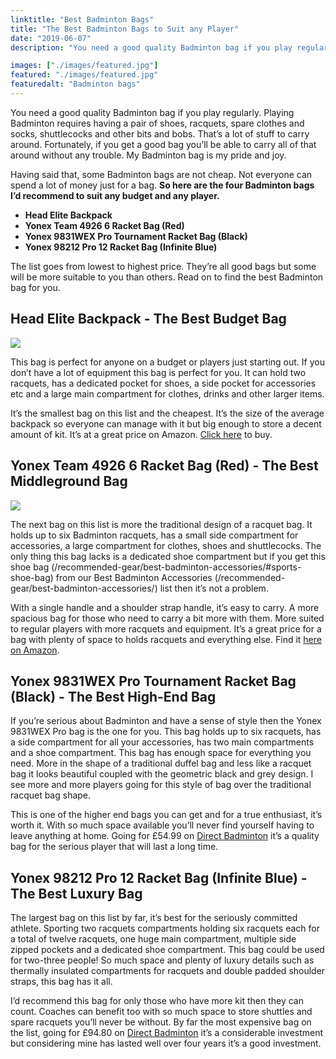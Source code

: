 ```yaml
---
linktitle: "Best Badminton Bags"
title: "The Best Badminton Bags to Suit any Player"
date: "2019-06-07"
description: "You need a good quality Badminton bag if you play regularly. Playing Badminton requires having a pair of shoes, racquets, spare clothes and socks, shuttlecocks and other bits and bobs. That’s a lot of stuff to carry around. Fortunately, if you get a good bag you’ll be able to carry all of that around without any trouble. My Badminton bag is my pride and joy. Having said that, some Badminton bags are not cheap. Not everyone can spend a lot of money just for a bag. So here are the four Badminton bags I’d recommend to suit any budget and any player."

images: ["./images/featured.jpg"]
featured: "./images/featured.jpg"
featuredalt: "Badminton bags"
---
```


You need a good quality Badminton bag if you play regularly. Playing Badminton requires having a pair of shoes, racquets, spare clothes and socks, shuttlecocks and other bits and bobs. That’s a lot of stuff to carry around. Fortunately, if you get a good bag you’ll be able to carry all of that around without any trouble. My Badminton bag is my pride and joy.

Having said that, some Badminton bags are not cheap. Not everyone can spend a lot of money just for a bag. **So here are the four Badminton bags I’d recommend to suit any budget and any player.**

* **Head Elite Backpack**
* **Yonex Team 4926 6 Racket Bag (Red)**
* **Yonex 9831WEX Pro Tournament Racket Bag (Black)**
* **Yonex 98212 Pro 12 Racket Bag (Infinite Blue)**

The list goes from lowest to highest price. They’re all good bags but some will be more suitable to you than others. Read on to find the best Badminton bag for you.

## Head Elite Backpack - The Best Budget Bag

<a href="https://www.amazon.com/HEAD-Elite-Backpack-Tennis-Bag/dp/B07HKZP5T3/ref=as_li_ss_il?dchild=1&keywords=head+elite+backpack+badminton&qid=1585426196&sr=8-1-fkmr2&linkCode=li3&tag=badmintonsbes-20&linkId=d5461aceb0582b8bba9b5f82a049548e&language=en_US" target="_blank"><img border="0" src="//ws-na.amazon-adsystem.com/widgets/q?_encoding=UTF8&ASIN=B07HKZP5T3&Format=_SL250_&ID=AsinImage&MarketPlace=US&ServiceVersion=20070822&WS=1&tag=badmintonsbes-20&language=en_US" /></a><img src="https://ir-na.amazon-adsystem.com/e/ir?t=badmintonsbes-20&language=en_US&l=li3&o=1&a=B07HKZP5T3" width="1" height="1" border="0" alt="" style="border:none !important; margin:0px !important;" />

This bag is perfect for anyone on a budget or players just starting out. If you don’t have a lot of equipment this bag is perfect for you. It can hold two racquets, has a dedicated pocket for shoes, a side pocket for accessories etc and a large main compartment for clothes, drinks and other larger items.

It’s the smallest bag on this list and the cheapest. It’s the size of the average backpack so everyone can manage with it but big enough to store a decent amount of kit. It’s at a great price on Amazon. <a href="https://www.amazon.com/HEAD-Elite-Backpack-Tennis-Bag/dp/B07HKZP5T3/ref=as_li_ss_tl?dchild=1&keywords=head+elite+backpack+badminton&qid=1585426196&sr=8-1-fkmr2&linkCode=ll1&tag=badmintonsbes-20&linkId=e45158c93307468c35bdf2fa963467be&language=en_US" rel="nofollow">Click here</a> to buy.

## Yonex Team 4926 6 Racket Bag (Red) - The Best Middleground Bag

<a href="https://www.amazon.com/Yonex-4926-Team-Racket-Bag/dp/B07PYMF2Q8/ref=as_li_ss_il?dchild=1&keywords=Yonex+Team+4926+6+Racket+Bag&qid=1585426331&sr=8-1&linkCode=li3&tag=badmintonsbes-20&linkId=c5f4a1e706fda25ec81238ad04a1f932&language=en_US" target="_blank"><img border="0" src="//ws-na.amazon-adsystem.com/widgets/q?_encoding=UTF8&ASIN=B07PYMF2Q8&Format=_SL250_&ID=AsinImage&MarketPlace=US&ServiceVersion=20070822&WS=1&tag=badmintonsbes-20&language=en_US" /></a><img src="https://ir-na.amazon-adsystem.com/e/ir?t=badmintonsbes-20&language=en_US&l=li3&o=1&a=B07PYMF2Q8" width="1" height="1" border="0" alt="" style="border:none !important; margin:0px !important;" />

The next bag on this list is more the traditional design of a racquet bag. It holds up to six Badminton racquets, has a small side compartment for accessories, a large compartment for clothes, shoes and shuttlecocks. The only thing this bag lacks is a dedicated shoe compartment but if you get this shoe bag (/recommended-gear/best-badminton-accessories/#sports-shoe-bag) from our Best Badminton Accessories (/recommended-gear/best-badminton-accessories/) list then it’s not a problem.

With a single handle and a shoulder strap handle, it’s easy to carry. A more spacious bag for those who need to carry a bit more with them. More suited to regular players with more racquets and equipment. It’s a great price for a bag with plenty of space to holds racquets and everything else. Find it <a href="https://www.amazon.com/Yonex-4926-Team-Racket-Bag/dp/B07PYMF2Q8/ref=as_li_ss_tl?dchild=1&keywords=Yonex+Team+4926+6+Racket+Bag&qid=1585426331&sr=8-1&linkCode=ll1&tag=badmintonsbes-20&linkId=36f0cab1cd027147bf2e6262a603d814&language=en_US" rel="nofollow">here on Amazon</a>.

## Yonex 9831WEX Pro Tournament Racket Bag (Black) - The Best High-End Bag

If you’re serious about Badminton and have a sense of style then the Yonex 9831WEX Pro bag is the one for you. This bag holds up to six racquets, has a side compartment for all your accessories, has two main compartments and a shoe compartment. This bag has enough space for everything you need. More in the shape of a traditional duffel bag and less like a racquet bag it looks beautiful coupled with the geometric black and grey design. I see more and more players going for this style of bag over the traditional racquet bag shape.

This is one of the higher end bags you can get and for a true enthusiast, it’s worth it. With so much space available you’ll never find yourself having to leave anything at home. Going for £54.99 on <a href="https://www.directbadminton.co.uk/deptproduct/badminton/bags-rackets/yonex-9831wex-pro-tournament-racket-bag-(black)?ProductID=34347" rel="nofollow">Direct Badminton</a> it’s a quality bag for the serious player that will last a long time.

## Yonex 98212 Pro 12 Racket Bag (Infinite Blue) - The Best Luxury Bag

The largest bag on this list by far, it’s best for the seriously committed athlete. Sporting two racquets compartments holding six racquets each for a total of twelve racquets, one huge main compartment, multiple side zipped pockets and a dedicated shoe compartment. This bag could be used for two-three people! So much space and plenty of luxury details such as thermally insulated compartments for racquets and double padded shoulder straps, this bag has it all.

I’d recommend this bag for only those who have more kit then they can count. Coaches can benefit too with so much space to store shuttles and spare racquets you’ll never be without. By far the most expensive bag on the list, going for £94.80 on <a href="https://www.directbadminton.co.uk/deptproduct/badminton/bags-rackets/yonex-98212-pro-12-racket-bag-(infinite-blue)?ProductID=31421" rel="nofollow">Direct Badminton</a> it’s a considerable investment but considering mine has lasted well over four years it’s a good investment.
